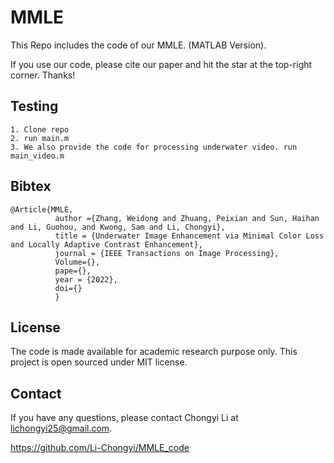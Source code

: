 # MMLE

This Repo includes the code of our MMLE. (MATLAB Version).

If you use our code, please cite our paper and hit the star at the top-right corner. Thanks!


## Testing
```
1. Clone repo
2. run main.m
3. We also provide the code for processing underwater video. run main_video.m
```


## Bibtex

```
@Article{MMLE,
          author ={Zhang, Weidong and Zhuang, Peixian and Sun, Haihan and Li, Guohou, and Kwong, Sam and Li, Chongyi},
          title = {Underwater Image Enhancement via Minimal Color Loss and Locally Adaptive Contrast Enhancement},
          journal = {IEEE Transactions on Image Processing},
          Volume={},
          pape={},
          year = {2022},
          doi={}
          }
```
##  License
The code is made available for academic research purpose only. This project is open sourced under MIT license.

## Contact
If you have any questions, please contact Chongyi Li at lichongyi25@gmail.com.


https://github.com/Li-Chongyi/MMLE_code

